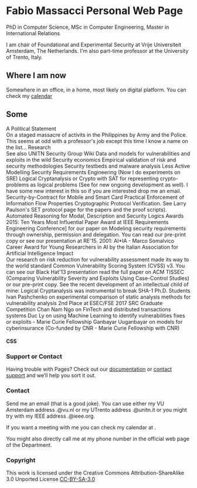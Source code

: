 # Fabio Massacci Personal Web Page
PhD in Computer Science, MSc in Computer Engineering, Master in International Relations

I am chair of Foundational and Experimental Security at Vrije Universiteit Amsterdam, The Netherlands. I'm also part-time professor at the 
University of Trento, Italy.

## Where I am now

Somewhere in an office, in a home, most likely on digital platform. You can check my [calendar](https://calendar.google.com/calendar/embed?src=fabio.massacci@ieee.org)

## Some
A Political Statement 	
On a staged massacre of activits in the Philippines by Army and the Police. This seems at odd with a professor's job except this time I know a name on the list...
Research 	
See also UNITN Security Group Wiki
Data and models for vulnerabilities and exploits in the wild
Security economics
Empirical validation of risk and security methodologies
Security testbeds and malware analysis
Less Active 	
Modelling Security Requirements Engineering (Now I do experiments on SRE)
Logical Cryptanalysis or Crypto with SAT for representing crypto-problems as logical problems (See for new ongoing development as well). I have some new interest in this so if you are interested drop me an email.
Security-by-Contract for Mobile and Smart Card
Practical Enforcement of Information Flow Properties
Cryptographic Protocol Verification. See Larry Paulson's SET protocol page for the papers and the proof scripts).
Automated Reasoning for Modal, Description and Security Logics
Awards 	
2015: Ten Years Most Influential Paper Award at IEEE Requirements Engineering Conference] for our paper on Modeling security requirements through ownership, permission and delegation. You can read our pre-print copy or see our presentation at RE'15.
2001: AI*IA - Marco Somalvico Career Award for Young Researchers in AI by the Italian Association for Artificial Intelligence
Impact 	
Our research on risk reduction for vulnerability assessment made its way to the world standard Common Vulnerability Scoring System (CVSS) v3. You can see our Black Hat'13 presentation read the full paper on ACM TISSEC (Comparing Vulnerability Severity and Exploits Using Case-Control Studies) or our pre-print copy.
See the recent development of an intellectual child of mine: Logical Cryptanalysis was instrumental to break SHA-1
Ph.D. Students	
Ivan Pashchenko on experimental comparison of static analysis methods for vulnerability analysis 2nd Place at ESEC/FSE 2017 SRC Graduate Competition
Chan Nam Ngo on FinTech and distributed transactions systems
Duc Ly on using Machine Learning to identify vulnerabilities fixes or exploits - Marie Curie Fellowship
Ganbayar Uuganbayar on models for cyberinsurance (Co-funded by CNR - Marie Curie Fellowship with CNR) 
#### CSS

### Support or Contact

Having trouble with Pages? Check out our [documentation](https://help.github.com/categories/github-pages-basics/) or [contact support](https://github.com/contact) and we’ll help you sort it out.

### Contact 

Send me an email (that is a good joke). You can use either my VU Amsterdam address <initial-of-voornaam>.<achternaam>@vu.nl or my UTrento address <nome>.<cognome>@unitn.it or you might try with my IEEE address <name>.<surname>@ieee.org.
  
If you want a meeting with me you can check my calendar at . 

You might also directly call me at my phone number in the official web page of the Department.

### Copyright
This work is licensed under the Creative Commons Attribution-ShareAlike 3.0 Unported License [CC-BY-SA-3.0](https://creativecommons.org/licenses/by-sa/3.0/)

